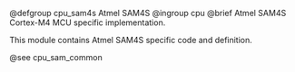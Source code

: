@defgroup       cpu_sam4s Atmel SAM4S
@ingroup        cpu
@brief          Atmel SAM4S Cortex-M4 MCU specific implementation.

This module contains Atmel SAM4S specific code and definition.

@see    cpu_sam_common
